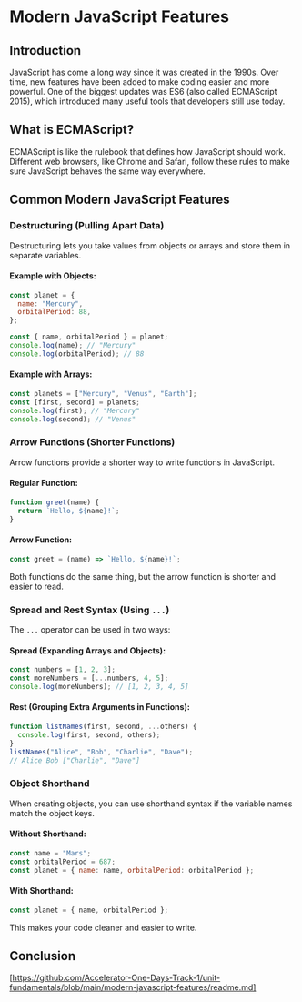# Modern JavaScript Features

## Introduction

JavaScript has come a long way since it was created in the 1990s. Over time, new features have been added to make coding easier and more powerful. One of the biggest updates was ES6 (also called ECMAScript 2015), which introduced many useful tools that developers still use today.

## What is ECMAScript?

ECMAScript is like the rulebook that defines how JavaScript should work. Different web browsers, like Chrome and Safari, follow these rules to make sure JavaScript behaves the same way everywhere.



## Common Modern JavaScript Features

### Destructuring (Pulling Apart Data)

Destructuring lets you take values from objects or arrays and store them in separate variables.

#### Example with Objects:
```js
const planet = {
  name: "Mercury",
  orbitalPeriod: 88,
};

const { name, orbitalPeriod } = planet;
console.log(name); // "Mercury"
console.log(orbitalPeriod); // 88
```

#### Example with Arrays:
```js
const planets = ["Mercury", "Venus", "Earth"];
const [first, second] = planets;
console.log(first); // "Mercury"
console.log(second); // "Venus"
```

### Arrow Functions (Shorter Functions)

Arrow functions provide a shorter way to write functions in JavaScript.

#### Regular Function:
```js
function greet(name) {
  return `Hello, ${name}!`;
}
```

#### Arrow Function:
```js
const greet = (name) => `Hello, ${name}!`;
```

Both functions do the same thing, but the arrow function is shorter and easier to read.

### Spread and Rest Syntax (Using `...`)

The `...` operator can be used in two ways:

#### Spread (Expanding Arrays and Objects):
```js
const numbers = [1, 2, 3];
const moreNumbers = [...numbers, 4, 5];
console.log(moreNumbers); // [1, 2, 3, 4, 5]
```

#### Rest (Grouping Extra Arguments in Functions):
```js
function listNames(first, second, ...others) {
  console.log(first, second, others);
}
listNames("Alice", "Bob", "Charlie", "Dave");
// Alice Bob ["Charlie", "Dave"]
```

### Object Shorthand

When creating objects, you can use shorthand syntax if the variable names match the object keys.

#### Without Shorthand:
```js
const name = "Mars";
const orbitalPeriod = 687;
const planet = { name: name, orbitalPeriod: orbitalPeriod };
```

#### With Shorthand:
```js
const planet = { name, orbitalPeriod };
```

This makes your code cleaner and easier to write.

## Conclusion



[https://github.com/Accelerator-One-Days-Track-1/unit-fundamentals/blob/main/modern-javascript-features/readme.md]

